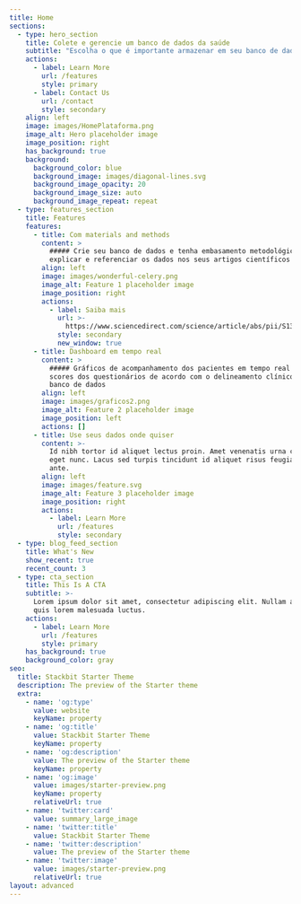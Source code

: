 ```yaml
---
title: Home
sections:
  - type: hero_section
    title: Colete e gerencie um banco de dados da saúde
    subtitle: "Escolha o que é importante armazenar em seu banco de dados.\_ \_ \_ \_ \_ \_ \_ \_ \_ \_ \_ \_ \_ Colete quantos questionários e variáveis precisar, para o número de pacientes e casos que necessitar."
    actions:
      - label: Learn More
        url: /features
        style: primary
      - label: Contact Us
        url: /contact
        style: secondary
    align: left
    image: images/HomePlataforma.png
    image_alt: Hero placeholder image
    image_position: right
    has_background: true
    background:
      background_color: blue
      background_image: images/diagonal-lines.svg
      background_image_opacity: 20
      background_image_size: auto
      background_image_repeat: repeat
  - type: features_section
    title: Features
    features:
      - title: Com materials and methods
        content: >
          ##### Crie seu banco de dados e tenha embasamento metodológico para
          explicar e referenciar os dados nos seus artigos científicos
        align: left
        image: images/wonderful-celery.png
        image_alt: Feature 1 placeholder image
        image_position: right
        actions:
          - label: Saiba mais
            url: >-
              https://www.sciencedirect.com/science/article/abs/pii/S1386505619310469
            style: secondary
            new_window: true
      - title: Dashboard em tempo real
        content: >
          ##### Gráficos de acompanhamento dos pacientes em tempo real com
          scores dos questionários de acordo com o delineamento clínico do seu
          banco de dados
        align: left
        image: images/graficos2.png
        image_alt: Feature 2 placeholder image
        image_position: left
        actions: []
      - title: Use seus dados onde quiser
        content: >-
          Id nibh tortor id aliquet lectus proin. Amet venenatis urna cursus
          eget nunc. Lacus sed turpis tincidunt id aliquet risus feugiat in
          ante.
        align: left
        image: images/feature.svg
        image_alt: Feature 3 placeholder image
        image_position: right
        actions:
          - label: Learn More
            url: /features
            style: secondary
  - type: blog_feed_section
    title: What's New
    show_recent: true
    recent_count: 3
  - type: cta_section
    title: This Is A CTA
    subtitle: >-
      Lorem ipsum dolor sit amet, consectetur adipiscing elit. Nullam a metus
      quis lorem malesuada luctus.
    actions:
      - label: Learn More
        url: /features
        style: primary
    has_background: true
    background_color: gray
seo:
  title: Stackbit Starter Theme
  description: The preview of the Starter theme
  extra:
    - name: 'og:type'
      value: website
      keyName: property
    - name: 'og:title'
      value: Stackbit Starter Theme
      keyName: property
    - name: 'og:description'
      value: The preview of the Starter theme
      keyName: property
    - name: 'og:image'
      value: images/starter-preview.png
      keyName: property
      relativeUrl: true
    - name: 'twitter:card'
      value: summary_large_image
    - name: 'twitter:title'
      value: Stackbit Starter Theme
    - name: 'twitter:description'
      value: The preview of the Starter theme
    - name: 'twitter:image'
      value: images/starter-preview.png
      relativeUrl: true
layout: advanced
---
```


